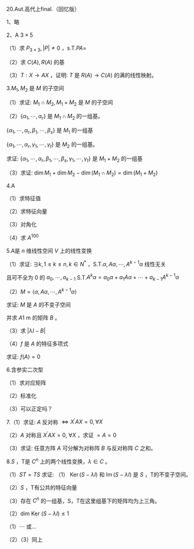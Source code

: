 20.Aut.高代上final.（回忆版）

1、略

2、A $3 \times 5$

（1）求 $P_{3 \times 3},|P| \neq 0$ ，s.T.$P A=$

（2）求 $C(A), R(A)$ 的基

（3）$T: X \rightarrow A X$ ，证明: $T$ 是 $R(A) \rightarrow C(A)$ 的满的线性映射。

3.$M_{1}, M_{2}$ 是 $M$ 的子空间

（1）求证: $M_{1} \cap M_{2}, M_{1}+M_{2}$ 是 $M$ 的子空间

（2）$\left\{\alpha_{1}, \cdots, \alpha_{r}\right\}$ 是 $M_{1} \cap M_{2}$ 的一组基。

$\left\{\alpha_{1}, \cdots, \alpha_{r}, \beta_{1}, \cdots, \beta_{s}\right\}$ 是 $M_{1}$ 的一组基

$\left\{\alpha_{1}, \cdots, \alpha_{r}, \gamma_{1}, \cdots, \gamma_{t}\right\}$ 是 $M_{2}$ 的一组基。

求证: $\left\{\alpha_{1}, \cdots, \alpha_{r}, \beta_{1}, \cdots, \beta_{s}, \gamma_{1}, \cdots, \gamma_{t}\right\}$ 是 $M_{1}+M_{2}$ 的一组基

（3）求证:  $\operatorname{dim} M_{1}+\operatorname{dim} M_{2}-\operatorname{dim}\left(M_{1} \cap M_{2}\right)=\operatorname{dim}\left(M_{1}+M_{2}\right)$

4.A

（1）求特征值

（2）求特征向量

（3）对角化

（4）求 $A^{100}$

5.A是 $n$ 维线性空间 $V$ 上的线性变换

（1）求证: $\exists k, 1 \leqslant k \leqslant n, k \in N^{*}$ ，S.T.$\alpha, A \alpha, \cdots, A^{k-1} \alpha$ 线性无关

且可不全为 0 的 $a_{0}, \cdots, a_{k-1}$ S.T.$A^{k} \alpha=a_{0} \alpha+a_{1} A \alpha+\cdots+a_{k-1} A^{k-1} \alpha$

（2）$M=\left\langle\alpha, A \alpha, \cdots, A^{k-1} \alpha\right\rangle$

求证: $M$ 是 $A$ 的不变子空间

并求 $A 1 \mathrm{~m}$ 的矩阵 $B$ 。

（3）求 $|\lambda I-B|$

（4）$f$ 是 $A$ 的特征多项式

求证: $f(A)=0$

6.含参实二次型

（1）求对应矩阵

（2）标准化

（3）可以正定吗？

7.（1）求证: $A$ 反对称 $\Leftrightarrow X^{\prime} A X=0, \forall X$

（2）$A$ 对称且 $X^{\prime} A X=0, ~ \forall X$ ，求证 $=A=0$

（3）求证: 任意方阵 $A$ 可分解为对称阵 $B$ 与反对称阵 $C$ 之和。

8.$S$ ，T是 $C^{n}$ 上的两个线性变换，$\lambda \in C$ 。

（1）$S T=T S$ 求证: （1） $\operatorname{Ker}(S-\lambda I)$ 和 $\operatorname{Im}(S-\lambda I)$ 是 $S$ ，T的不变子空间。

（2）$S$ ，T有公共的特征向量

（3）存在 $C^{n}$ 的一组基，S，T在这里组基下的矩阵均为上三角。

（2）dim Ker $(S-\lambda I) \leqslant 1$

（1）$\cdots$ 或…

（2）（3）同上

